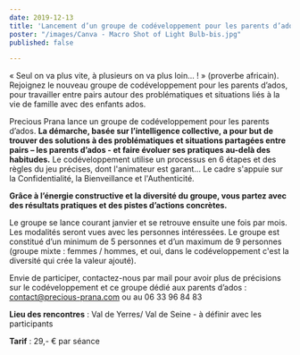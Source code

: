 ```yaml
---
date: 2019-12-13
title: 'Lancement d’un groupe de codéveloppement pour les parents d’ados '
poster: "/images/Canva - Macro Shot of Light Bulb-bis.jpg"
published: false

---
```

« Seul on va plus vite, à plusieurs on va plus loin... ! » (proverbe africain). Rejoignez le nouveau groupe de codéveloppement pour les parents d’ados, pour travailler entre pairs autour des problématiques et situations liés à la vie de famille avec des enfants ados.

Precious Prana lance un groupe de codéveloppement pour les parents d’ados. **La démarche, basée sur l’intelligence collective, a pour but de trouver des solutions à des problématiques et situations partagées entre pairs – les parents d’ados - et faire évoluer ses pratiques au-delà des habitudes.** Le codéveloppement utilise un processus en 6 étapes et des règles du jeu précises, dont l'animateur est garant... Le cadre s'appuie sur la Confidentialité, la Bienveillance et l'Authenticité.

**Grâce à l’énergie constructive et la diversité du groupe, vous partez avec des résultats pratiques et des pistes d’actions concrètes.**

Le groupe se lance courant janvier et se retrouve ensuite une fois par mois. Les modalités seront vues avec les personnes intéressées. Le groupe est constitué d’un minimum de 5 personnes et d’un maximum de 9 personnes (groupe mixte : femmes / hommes, et oui, dans le codéveloppement c'est la diversité qui crée la valeur ajouté).

Envie de participer, contactez-nous par mail pour avoir plus de précisions sur le codéveloppement et ce groupe dédié aux parents d’ados :  [contact@precious-prana.com](mailto:contact@precious-prana.com) ou au 06 33 96 84 83

**Lieu des rencontres** : Val de Yerres/ Val de Seine - à définir avec les participants

**Tarif** : 29,- € par séance